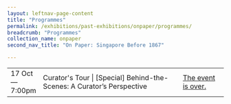 ```yaml
---
layout: leftnav-page-content
title: "Programmes"
permalink: /exhibitions/past-exhibitions/onpaper/programmes/
breadcrumb: "Programmes"
collection_name: onpaper
second_nav_title: "On Paper: Singapore Before 1867"

---
```


<table class="table table-v">
    <tr>
        <td>17 Oct<br>
            &mdash;<br>
            7:00pm</td>
        <td>Curator's Tour | &#91;Special&#93; Behind-the-Scenes: A Curator’s Perspective</td>
        <td><a href="/programmes/onpaper/curator-tours/">The event is over.</a></td>
    </tr>    
</table>
